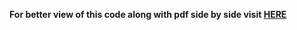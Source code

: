**For better view of this code along with pdf side by side visit [HERE](https://www.overleaf.com/read/gpzjkbkjgntg)**
